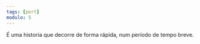 ```yaml
---
tags: [port]
modulo: 5
---
```


É uma historia que decorre de forma rápida, num período de tempo breve.